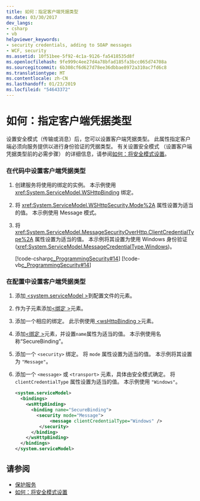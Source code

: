 ```yaml
---
title: 如何：指定客户端凭据类型
ms.date: 03/30/2017
dev_langs:
- csharp
- vb
helpviewer_keywords:
- security credentials, adding to SOAP messages
- WCF, security
ms.assetid: 10f51bee-5f92-4c1a-9126-fa5418535d8f
ms.openlocfilehash: 9fe999c4ee27d4a78bfad185fa3bcc065d74708a
ms.sourcegitcommit: 6b308cf6d627d78ee36dbbae8972a310ac7fd6c8
ms.translationtype: MT
ms.contentlocale: zh-CN
ms.lasthandoff: 01/23/2019
ms.locfileid: "54643372"
---
```

# <a name="how-to-specify-the-client-credential-type"></a>如何：指定客户端凭据类型
设置安全模式（传输或消息）后，您可以设置客户端凭据类型。 此属性指定客户端必须向服务提供以进行身份验证的凭据类型。 有关设置安全模式 （设置客户端凭据类型前的必需步骤） 的详细信息，请参阅[如何：将安全模式设置](../../../docs/framework/wcf/how-to-set-the-security-mode.md)。  
  
### <a name="to-set-the-client-credential-type-in-code"></a>在代码中设置客户端凭据类型  
  
1.  创建服务将使用的绑定的实例。 本示例使用 <xref:System.ServiceModel.WSHttpBinding> 绑定。  
  
2.  将 <xref:System.ServiceModel.WSHttpSecurity.Mode%2A> 属性设置为适当的值。 本示例使用 Message 模式。  
  
3.  将 <xref:System.ServiceModel.MessageSecurityOverHttp.ClientCredentialType%2A> 属性设置为适当的值。 本示例将其设置为使用 Windows 身份验证 (<xref:System.ServiceModel.MessageCredentialType.Windows>)。  
  
     [!code-csharp[c_ProgrammingSecurity#14](../../../samples/snippets/csharp/VS_Snippets_CFX/c_programmingsecurity/cs/source.cs#14)]
     [!code-vb[c_ProgrammingSecurity#14](../../../samples/snippets/visualbasic/VS_Snippets_CFX/c_programmingsecurity/vb/source.vb#14)]  
  
### <a name="to-set-the-client-credential-type-in-configuration"></a>在配置中设置客户端凭据类型  
  
1.  添加[ \<system.serviceModel >](../../../docs/framework/configure-apps/file-schema/wcf/system-servicemodel.md)到配置文件的元素。  
  
2.  作为子元素添加[\<绑定 >](../../../docs/framework/configure-apps/file-schema/wcf/bindings.md)元素。  
  
3.  添加一个相应的绑定。 此示例使用[ \<wsHttpBinding >](../../../docs/framework/configure-apps/file-schema/wcf/wshttpbinding.md)元素。  
  
4.  添加[\<绑定 >](../../../docs/framework/misc/binding.md)元素，并设置`name`属性为适当的值。 本示例使用名称“SecureBinding”。  
  
5.  添加一个 `<security>` 绑定。 将 `mode` 属性设置为适当的值。 本示例将其设置为 `"Message"`。  
  
6.  添加一个 `<message>` 或 `<transport>` 元素，具体由安全模式确定。 将 `clientCredentialType` 属性设置为适当的值。 本示例使用 `"Windows"`。  
  
    ```xml  
    <system.serviceModel>  
      <bindings>  
        <wsHttpBinding>  
          <binding name="SecureBinding">  
            <security mode="Message">  
                 <message clientCredentialType="Windows" />  
             </security>  
          </binding>  
        </wsHttpBinding>  
      </bindings>  
    </system.serviceModel>  
    ```  
  
## <a name="see-also"></a>请参阅
- [保护服务](../../../docs/framework/wcf/securing-services.md)
- [如何：将安全模式设置](../../../docs/framework/wcf/how-to-set-the-security-mode.md)
